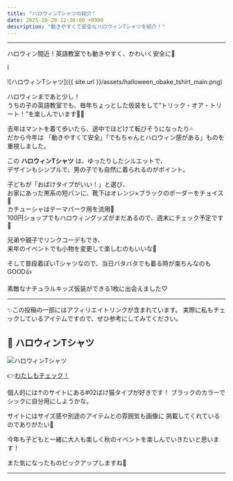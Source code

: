 ```yaml
---
title: "ハロウィンTシャツの紹介"
date: 2025-10-20 12:30:00 +0900
description: "動きやすくて安全なハロウィンTシャツを紹介！"
---
```


---

ハロウィン間近！英語教室でも動きやすく、かわいく安全に🎃

I

![ハロウィンTシャツ]({{ site.url }}/assets/halloween_obake_tshirt_main.png)


ハロウィンまであと少し！  
うちの子の英語教室でも、毎年ちょっとした仮装をして“トリック・オア・トリート！”を楽しんでいます👦✨  

去年はマントを着て歩いたら、途中でほどけて転びそうになったり💦  
だから今年は
「動きやすくて安全」「でもちゃんとハロウィン感がある」ものを重視しました。  



この **ハロウィンTシャツ** は、ゆったりしたシルエットで、  
デザインもシンプルで、男の子でも自然に着られるのがポイント。  


子どもが「おばけタイプがいい！」と選び、  
お家にあった黒系の短パンに、靴下はオレンジ×ブラックのボーダーをチョイス🧦  
カチューシャはテーマパーク用を流用🎀  
100円ショップでもハロウィングッズがまだあるので、週末にチェック予定です👀  


兄弟や親子でリンクコーデもでき、  
来年のイベントでも小物を変更して楽しむのもいいな🎵

そして普段着ぽいTシャツなので、当日バタバタでも着る時が楽ちんなのもGOOD👍

素敵なナチュラルキッズ仮装ができる1枚に出会えました♡


---
✨この投稿の一部にはアフィリエイトリンクが含まれています。 実際に私もチェックしているアイテムですので、ぜひ参考にしてみてください。

## 👻 ハロウィンTシャツ

![ハロウィンTシャツ](https://hbb.afl.rakuten.co.jp/hgb/4d7a3485.730f2fa2.4d7a3486.e79b65d2/?me_id=1354435&item_id=10009397&pc=https%3A%2F%2Fimage.rakuten.co.jp%2Fmusashi-sangyo%2Fcabinet%2F70018%2F70018_img08.jpg%3F_ex%3D400x400&s=400x400&t=pict)

👉<a href="https://hb.afl.rakuten.co.jp/ichiba/4d7a3485.730f2fa2.4d7a3486.e79b65d2/_RTLink115377?pc=https%3A%2F%2Fitem.rakuten.co.jp%2Fmusashi-sangyo%2F70018%2F&link_type=pict&ut=eyJwYWdlIjoiaXRlbSIsInR5cGUiOiJwaWN0Iiwic2l6ZSI6IjQwMHg0MDAiLCJuYW0iOjEsIm5hbXAiOiJyaWdodCIsImNvbSI6MSwiY29tcCI6ImRvd24iLCJwcmljZSI6MSwiYm9yIjoxLCJjb2wiOjEsImJidG4iOjEsInByb2QiOjAsImFtcCI6ZmFsc2V9" rel="nofollow">わたしもチェック！</a>


個人的には↑のサイトにある#02ばけ猫タイプが好きです！
ブラックのカラーでシックに自分用にしようかな。

サイトにはサイズ感や別途のアイテムとの雰囲気も画像に
掲載してくれているのでありがたい🙇

今年も子どもと一緒に大人も楽しく秋のイベントを楽しんでいきたいと思います！

また気になったものピックアップしますね🍂

---
